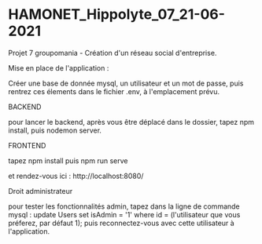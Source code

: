 # HAMONET_Hippolyte_07_21-06-2021

Projet 7 groupomania - Création d'un réseau social d'entreprise. 

Mise en place de l'application : 


Créer une base de donnée mysql, un utilisateur et un mot de passe, puis rentrez ces élements dans le fichier .env, à l'emplacement prévu. 

BACKEND

pour lancer le backend, après vous être déplacé dans le dossier, tapez 
npm install, 
puis 
nodemon server.

FRONTEND

tapez npm install 
puis npm run serve 

et rendez-vous ici : http://localhost:8080/ 

Droit administrateur

pour tester les fonctionnalités admin, tapez dans la ligne de commande mysql : update Users set isAdmin = '1' where id = (l'utilisateur que vous préferez, par défaut 1);
puis reconnectez-vous avec cette utilisateur à l'application. 
